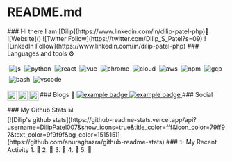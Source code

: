# README.md
<html>
 <head></head>
 <body>
  ### Hi there I am [Dilip](https://www.linkedin.com/in/dilip-patel-php)👋 
  <br> ![Website]() ![Twitter Follow](https://twitter.com/Dilip_S_Patel?s=09) ![LinkedIn Follow](https://www.linkedin.com/in/dilip-patel-php) ### Languages and tools ⚙️ 
  <!-- For more icons please follow  https://github.com/MikeCodesDotNET/ColoredBadges --> 
  <p> <img src=""><img src="https://raw.githubusercontent.com/rishabkumar7/rishabkumar7/master/svg/dev/languages/js.svg" alt="js" style="vertical-align:top; margin:4px"><img src="https://raw.githubusercontent.com/rishabkumar7/rishabkumar7/master/svg/dev/languages/python.svg" alt="python" style="vertical-align:top; margin:4px"><img src="https://raw.githubusercontent.com/rishabkumar7/rishabkumar7/master/svg/dev/frameworks/react.svg" alt="react" style="vertical-align:top; margin:4px"><img src="https://raw.githubusercontent.com/rishabkumar7/rishabkumar7/master/svg/dev/frameworks/vue.svg" alt="vue" style="vertical-align:top; margin:4px"><img src="https://raw.githubusercontent.com/rishabkumar7/rishabkumar7/master/svg/dev/misc/chrome.svg" alt="chrome" style="vertical-align:top; margin:4px"><img src="https://raw.githubusercontent.com/rishabkumar7/rishabkumar7/master/svg/dev/misc/cloud.svg" alt="cloud" style="vertical-align:top; margin:4px"><img src="https://raw.githubusercontent.com/rishabkumar7/rishabkumar7/master/svg/dev/services/aws.svg" alt="aws" style="vertical-align:top; margin:4px"><img src="https://raw.githubusercontent.com/rishabkumar7/rishabkumar7/master/svg/dev/services/npm.svg" alt="npm" style="vertical-align:top; margin:4px"><img src="https://raw.githubusercontent.com/rishabkumar7/rishabkumar7/master/svg/dev/services/gcp.svg" alt="gcp" style="vertical-align:top; margin:4px"><img src="https://raw.githubusercontent.com/rishabkumar7/rishabkumar7/master/svg/dev/tools/bash.svg" alt="bash" style="vertical-align:top; margin:4px"><img src="https://raw.githubusercontent.com/rishabkumar7/rishabkumar7/master/svg/dev/tools/visualstudio_code.svg" alt="vscode" style="vertical-align:top; margin:4px"> </p> ### Blogs 🌱 
  <a href=""> <img src="https://raw.githubusercontent.com/rishabkumar7/rishabkumar7/master/svg/blogs/devto.svg" alt="example badge" style="vertical-align:top margin:6px 4px"> </a> 
  <a href=""> <img src="https://raw.githubusercontent.com/rishabkumar7/rishabkumar7/master/svg/blogs/wordpress.svg" alt="example badge" style="vertical-align:top margin:6px 4px"> </a> ### Social 
  <a href="https://twitter.com/Dilip_S_Patel?s=09"> <img align="left" alt="Hemant Joshi| Twitter" width="22px" src="https://cdn.jsdelivr.net/npm/simple-icons@v3/icons/twitter.svg"> </a> 
  <a href="https://www.linkedin.com/in/dilip-patel-php"> <img align="left" alt="Linkedin" width="22px" src="https://cdn.jsdelivr.net/npm/simple-icons@v3/icons/linkedin.svg"> </a> 
  <a href="https://www.reddit.com/user/DilipPatel007"> <img align="left" alt=" Reddit" width="22px" src="https://cdn.jsdelivr.net/npm/simple-icons@v3/icons/reddit.svg"> </a> 
  <br> 
  <br> ### My Github Stats 📊 
  <br> [![Dilip's github stats](https://github-readme-stats.vercel.app/api?username=DilipPatel007&amp;show_icons=true&amp;title_color=fff&amp;icon_color=79ff97&amp;text_color=9f9f9f&amp;bg_color=151515)](https://github.com/anuraghazra/github-readme-stats) 
  <!--
For future use
<a href="https://www.instagram.com/hemant.gz/">
  <img align="left" alt="Instagram" width="22px" src="https://cdn.jsdelivr.net/npm/simple-icons@v3/icons/instagram.svg" />
</a>
<a href="https://leetcode.com//">
  <img align="left" alt="Leetcode" width="22px" src="https://cdn.jsdelivr.net/npm/simple-icons@v3/icons/leetcode.svg" />
</a>
--> ### ✨ My Recent Activity 
  <!--START_SECTION:activity--> 1. 🎉 2. 💪 3. 🎉 4. 💪 5. 🎉 
  <!--END_SECTION:activity--> 
  <br> 
  <br> 
  <!--
**DilipPatel007/dilippatel007** is a ✨ _special_ ✨ repository because its `README.md` (this file) appears on your GitHub profile.

Here are some ideas to get you started:

- 🔭 I’m currently working on ...
- 🌱 I’m currently learning ...
- 👯 I’m looking to collaborate on ...
- 🤔 I’m looking for help with ...
- 💬 Ask me about ...
- 📫 How to reach me: ...
- 😄 Pronouns: ...
- ⚡ Fun fact: ...
--> 
 </body>
</html>
